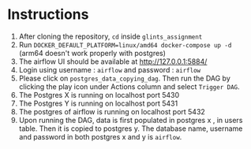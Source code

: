 # Instructions

1. After cloning the repository, `cd` inside `glints_assignment`
2. Run `DOCKER_DEFAULT_PLATFORM=linux/amd64 docker-compose up -d` (arm64 doesn't work properly with postgres)
3. The airflow UI should be available at http://127.0.0.1:5884/
4. Login using username : `airflow` and password : `airflow`
5. Please click on `postgres_data_copying_dag`. Then run the DAG by clicking the play icon under Actions column and select `Trigger DAG`.
6. The Postgres X is running on localhost port 5430
7. The Postgres Y is running on localhost port 5431
8. The postgres of airflow is running on localhost port 5432
9. Upon running the DAG, data is first populated in postgres x , in users table. Then it is copied to postgres y. The database name, username and password in both postgres x and y is `airflow`.